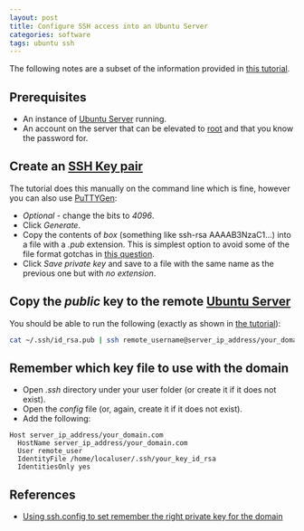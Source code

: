 ```yaml
---
layout: post
title: Configure SSH access into an Ubuntu Server
categories: software
tags: ubuntu ssh
---
```


The following notes are a subset of the information provided in [this tutorial](https://linuxize.com/post/how-to-set-up-ssh-keys-on-ubuntu-1804/).

<!--more-->

## Prerequisites

- An instance of [Ubuntu Server](https://ubuntu.com/download/server) running.
- An account on the server that can be elevated to [root](https://askubuntu.com/questions/608495/what-is-root-and-how-can-i-become-it) and that you know the password for.

## Create an [SSH Key pair](https://winscp.net/eng/docs/ssh_keys)

The tutorial does this manually on the command line which is fine, however you can also use [PuTTYGen](https://www.ssh.com/ssh/putty/windows/puttygen):

- _Optional_ - change the bits to _4096_.
- Click _Generate_.
- Copy the contents of _box_ (something like ssh-rsa AAAAB3NzaC1...) into a file with a _.pub_ extension. This is simplest option to avoid some of the file format gotchas in [this question](https://stackoverflow.com/questions/42863913/key-load-public-invalid-format).
- Click _Save private key_ and save to a file with the same name as the previous one but with _no extension_.

## Copy the _public_ key to the remote [Ubuntu Server](https://ubuntu.com/download/server)

You should be able to run the following (exactly as shown in [the tutorial](https://linuxize.com/post/how-to-set-up-ssh-keys-on-ubuntu-1804/)):

```sh
cat ~/.ssh/id_rsa.pub | ssh remote_username@server_ip_address/your_domain.com "mkdir -p ~/.ssh && chmod 700 ~/.ssh && cat >> ~/.ssh/authorized_keys && chmod 600 ~/.ssh/authorized_keys"
```

## Remember which key file to use with the domain

- Open _.ssh_ directory under your user folder (or create it if it does not exist).
- Open the _config_ file (or, again, create it if it does not exist).
- Add the following:

```plaintext
Host server_ip_address/your_domain.com
  HostName server_ip_address/your_domain.com
  User remote_user
  IdentityFile /home/localuser/.ssh/your_key_id_rsa
  IdentitiesOnly yes
```

## References

- [Using ssh.config to set remember the right private key for the domain](https://stackoverflow.com/questions/7927750/specify-an-ssh-key-for-git-push-for-a-given-domain)

